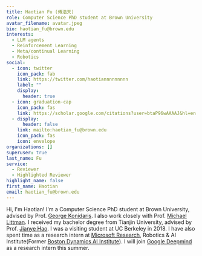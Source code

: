 ```yaml
---
title: Haotian Fu (傅浩天)
role: Computer Science PhD student at Brown University
avatar_filename: avatar.jpeg
bio: haotian_fu@brown.edu
interests:
  - LLM agents
  - Reinforcement Learning
  - Meta/continual Learning
  - Robotics
social:
  - icon: twitter
    icon_pack: fab
    link: https://twitter.com/haotiannnnnnnnn
    label: ""
    display:
      header: true
  - icon: graduation-cap
    icon_pack: fas
    link: https://scholar.google.com/citations?user=btaP96wAAAAJ&hl=en
  - display:
      header: false
    link: mailto:haotian_fu@brown.edu
    icon_pack: fas
    icon: envelope
organizations: []
superuser: true
last_name: Fu
service:
  - Reviewer
  - Highlighted Reviewer
highlight_name: false
first_name: Haotian
email: haotian_fu@brown.edu
---
```

Hi, I'm Haotian! I'm a Computer Science PhD student at Brown University, advised by Prof. [George Konidaris](https://cs.brown.edu/people/gdk/). I also work closely with Prof. [Michael Littman](https://www.littmania.com/). I received my bachelor degree from Tianjin University, advised by Prof. [Jianye Hao](http://www.icdai.org/jianye.html). I was a visiting student at UC Berkeley in 2018. I﻿ have also spent time as a research intern at [Microsoft Research](https://www.microsoft.com/en-us/research/lab/microsoft-research-montreal/), Robotics & AI Institute(Former [Boston Dynamics AI Institute](https://theaiinstitute.com/)). I will join [Google Deepmind](https://deepmind.google/) as a research intern this summer.
